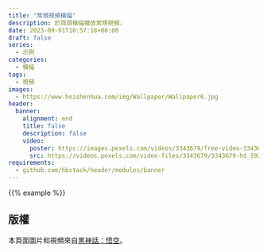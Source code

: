 ```yaml
---
title: "常規視頻橫幅"
description: 於頁頭橫幅播放常規視頻。
date: 2023-09-01T10:57:18+08:00
draft: false
series:
  - 示例
categories:
  - 橫幅
tags:
  - 視頻
images:
  - https://www.heishenhua.com/img/Wallpaper/Wallpaper6.jpg
header:
  banner:
    alignment: end
    title: false
    description: false
    video:
      poster: https://images.pexels.com/videos/3343679/free-video-3343679.jpg?auto=compress&cs=tinysrgb&w=600
      src: https://videos.pexels.com/video-files/3343679/3343679-hd_1920_1080_30fps.mp4
requirements:
  - github.com/hbstack/header/modules/banner
---
```


{{% example %}}

## 版權

本頁面圖片和視頻來自[黑神話：悟空](https://heishenhua.com/)。
